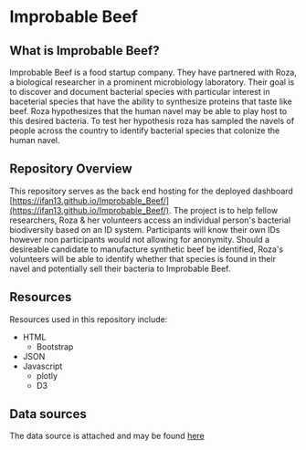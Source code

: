 # Improbable Beef

## What is Improbable Beef?

Improbable Beef is a food startup company. They have partnered with Roza, a biological researcher in a prominent microbiology laboratory. Their goal is to discover and document bacterial species with particular interest in baceterial species that have the ability to synthesize proteins that taste like beef. Roza hypothesizes that the human navel may be able to play host to this desired bacteria. To test her hypothesis roza has sampled the navels of people across the country to identify bacterial species that colonize the human navel.

## Repository Overview

This repository serves as the back end hosting for the deployed dashboard [https://ifan13.github.io/Improbable_Beef/](https://ifan13.github.io/Improbable_Beef/). The project is to help fellow researchers, Roza & her volunteers access an individual person's bacterial biodiversity based on an ID system. Participants will know their own IDs however non participants would not allowing for anonymity. Should a desireable candidate to manufacture synthetic beef be identified, Roza's volunteers will be able to identify whether that species is found in their navel and potentially sell their bacteria to Improbable Beef.

## Resources

Resources used in this repository include:
* HTML
    * Bootstrap
* JSON
* Javascript
    * plotly
    * D3

## Data sources

The data source is attached and may be found [here](/samples.json)